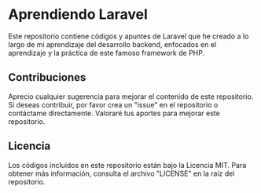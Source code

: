 # Aprendiendo Laravel

Este repositorio contiene códigos y apuntes de Laravel que he creado a lo largo de mi aprendizaje del desarrollo backend, enfocados en el aprendizaje y la práctica de este famoso framework de PHP.

## Contribuciones

Aprecio cualquier sugerencia para mejorar el contenido de este repositorio. Si deseas contribuir, por favor crea un "issue" en el repositorio o contáctame directamente. Valoraré tus aportes para mejorar este repositorio.

## Licencia

Los códigos incluidos en este repositorio están bajo la Licencia MIT. Para obtener más información, consulta el archivo "LICENSE" en la raíz del repositorio.
